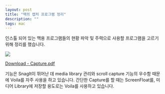 ```yaml
---
layout: post
title: "맥의 캡처 프로그램 정리"
description: ""
tags: mac 
---
```


인스톨 되어 있는 맥용 프로그램들의 현황 파악 및 주력으로 사용할 프로그램을 고르기 위해 정리를 했습니다. 

![](http://farm4.staticflickr.com/3732/13159851334_fc17dafa70.jpg)

[Download - Capture.pdf](https://jmjeong.app.box.com/s/viniwoh9at6x300pszzs)

기능은 SnagIt이 뛰어난 데 media library 관리와 scroll capture 기능의 우수함 때문에 Voila를 자주
사용을 하고 있습니다. 간단한 Capture를 할 때는 ScreenFloat를, 미디어 Library에 저장할 용도로는
Voila를 사용하고 있습니다.

